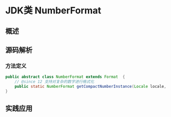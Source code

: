 # JDK类 NumberFormat

## 概述

## 源码解析

### 方法定义

```java
public abstract class NumberFormat extends Format  {
    // @since 12 支持对复杂的数字进行格式化
	public static NumberFormat getCompactNumberInstance(Locale locale, NumberFormat.Style formatStyle) {}
}
```



## 实践应用

